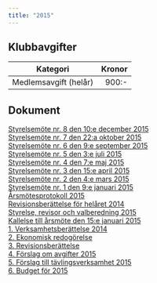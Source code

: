 ```yaml
---
title: "2015"
---
```

## Klubbavgifter

|Kategori|Kronor|
|-|-:|
|Medlemsavgift (helår)|900:-|

## Dokument
[Styrelsemöte nr. 8 den 10:e december 2015](Protokoll_SrS_nr8_2015.pdf)  
[Styrelsemöte nr. 7 den 22:a oktober 2015](Protokoll_SrS_nr7_2015.pdf)  
[Styrelsemöte nr. 6 den 9:e september 2015](Protokoll_SrS_nr6_2015.pdf)  
[Styrelsemöte nr. 5 den 3:e juli 2015](Protokoll_SrS_nr5_2015.pdf)  
[Styrelsemöte nr. 4 den 7:e maj 2015](Protokoll_SrS_nr4_2015.pdf)  
[Styrelsemöte nr. 3 den 15:e april 2015](Protokoll_SrS_nr3_2015.pdf)  
[Styrelsemöte nr. 2 den 4:e mars 2015](Protokoll_SrS_nr2_2015.pdf)  
[Styrelsemöte nr. 1 den 9:e januari 2015](Protokoll_SrS_nr1_2015.pdf)  
[Årsmötesprotokoll 2015](arsmote_protokoll_2015.pdf)  
[Revisionsberättelse för helåret 2014](revision_helar_2014.pdf)  
[Styrelse, revisor och valberedning 2015](seniorstyrelse_2015.pdf)  
[Kallelse till årsmöte den 15:e januari 2015](kallelse_SrS_arsmote_2015.pdf)  
[1. Verksamhetsberättelse 2014](bilaga1_verksamhet_2014.pdf)  
[2. Ekonomisk redogörelse](bilaga2_ekonomi.pdf)  
[3. Revisionsberättelse](bilaga3_revision.pdf)  
[4. Förslag om avgifter 2015](bilaga4_avgiftspolicy.pdf)  
[5. Förslag till tävlingsverksamhet 2015](bilaga5_verksamhet_2015.pdf)  
[6. Budget för 2015](bilaga6_budget.pdf)  
